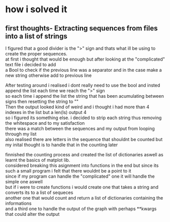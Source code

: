 # how i solved it

## first thoughts- Extracting sequences from files into a list of strings 
I figured that a good divider is the ">" sign and thats what ill be using to create the proper sequences.<br>
at first i thought that would be enough but after looking at the "complicated" text file i decided to add<br>
a Bool to check if the previous line was a separator and in the case make a new string otherwise add to previous line<br>

After testing around i realised i dont really need to use the bool and insted append the list each time we reach the ">" sign <br>
so each time i append the list the string that has been acumulating between signs then resetting the string to ""<br>
Then the output looked kind of weird and i thought i had more than 4 indexes in the list but a len(ls) output 4 <br>
so i figured its something else. i decided to strip each string thus removing the whitespace and to my satisfaction <br>
there was a match between the sequences and my output from  looping through my list <br>
also realised there are letters in the sequence that shouldnt be counted but my inital thought is to handle that in the counting later <br>

finnished the counting process and created the list of dictionaries aswell as learnt the basics of matplot lib.<br>
considered breaking this asignment into functions in the end but since its such a small program i felt that there wouldnt be a point to it<br>
since if my program can handle the "complicated" one it will handle the simple one aswell<br>
but if i were to create functions i would create one that takes a string and converts its to  a list of sequeces<br>
another one that would count and return a list of dictionaries containing the informations<br>
and a third one to handle the output of the graph with perhaps **kwargs that could alter the output <br>

